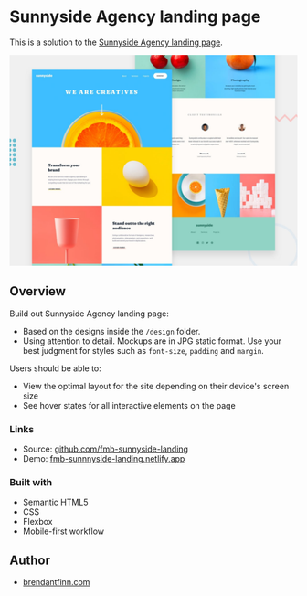 # Sunnyside Agency landing page

This is a solution to the [Sunnyside Agency landing page](https://www.frontendmentor.io/challenges/sunnyside-agency-landing-page-7yVs3B6ef). 

![Design preview for the Three Column Preview Card ](./design/desktop-preview.jpg)


## Overview
Build out Sunnyside Agency landing page:
- Based on the designs inside the `/design` folder. 
- Using attention to detail. Mockups are in JPG static format. Use your best judgment for styles such as `font-size`, `padding` and `margin`.

Users should be able to:
- View the optimal layout for the site depending on their device's screen size
- See hover states for all interactive elements on the page



### Links
- Source: [github.com/fmb-sunnyside-landing](https://github.com/brendantfinn/fmb-sunnyside-landing)
- Demo: [fmb-sunnnyside-landing.netlify.app](https://fmb-sunnyside-landing.netlify.app/)

### Built with

- Semantic HTML5 
- CSS
- Flexbox
- Mobile-first workflow

## Author

- [brendantfinn.com](https://www.brendantfinn.com)

